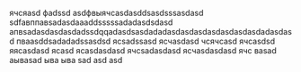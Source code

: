 ячсяasd
фadssd
asdфвыячсasdasddsasdsssasdasd
sdfавппавsadasdaaaddsssssadadasdsdasd
апвsadasdasdasdadssdqqadasdsasdadadasdasdasdasdasdasdasdadasdasd
пваasddsadadadssasdsd
ясsadssasd
ясчasdasd
чсячсasd
ячсasdsd
яясasdasd
ясasd
ясasdasdasd
ячсsadasdasd
ясчasdasdasd
ячс
ваsad
аываsad
ыва
ыва
sad
asd
asd
